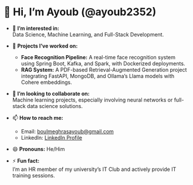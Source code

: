 # 👋 Hi, I’m Ayoub (@ayoub2352)  

- 👀 **I’m interested in:**  
  Data Science, Machine Learning, and Full-Stack Development.  

- 💼 **Projects I’ve worked on:**  
  - **Face Recognition Pipeline:** A real-time face recognition system using Spring Boot, Kafka, and Spark, with Dockerized deployments.  
  - **RAG System:** A PDF-based Retrieval-Augmented Generation project integrating FastAPI, MongoDB, and Ollama’s Llama models with Cohere embeddings.  

- 💞️ **I’m looking to collaborate on:**  
  Machine learning projects, especially involving neural networks or full-stack data science solutions.  

- 📫 **How to reach me:**  
  - Email: [boulmeghrasayoub@gmail.com](mailto:boulmeghrasayoub@gmail.com)  
  - LinkedIn: [LinkedIn Profile](https://www.linkedin.com/in/ayoub-boulmeghras-444567218/)  

- 😄 **Pronouns:** He/Him  

- ⚡ **Fun fact:**  
  I’m an HR member of my university’s IT Club and actively provide IT training sessions.  

<!---
ayoub2352/ayoub2352 is a ✨ special ✨ repository because its `README.md` (this file) appears on your GitHub profile.
You can click the Preview link to take a look at your changes.
--->
